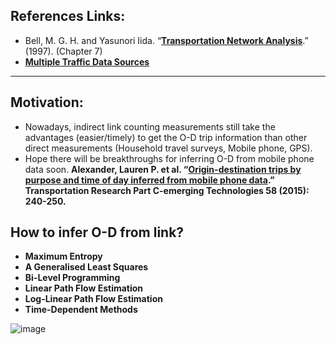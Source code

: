 ## References Links: 
- Bell, M. G. H. and Yasunori Iida. “[**Transportation Network Analysis**](https://www.wiley.com/en-us/exportProduct/pdf/9780471964933).” (1997). (Chapter 7)   
- [**Multiple Traffic Data Sources**](https://github.com/GangSuUGA/The-Optimization-of-Sensor-Location/blob/main/MultiSources.md) 

________________________________

## Motivation: 
- Nowadays, indirect link counting measurements still take the advantages (easier/timely) to get the O-D trip information than other direct measurements (Household travel surveys, Mobile phone, GPS). 
- Hope there will be breakthroughs for inferring O-D from mobile phone data soon. **Alexander, Lauren P. et al. “[Origin-destination trips by purpose and time of day inferred from mobile phone data](https://www.sciencedirect.com/science/article/pii/S0968090X1500073X#:~:text=Despite%20these%20advantages%2C%20mobile%20phone%20data%20lacks%20information,Stopher%20and%20Greaves%2C%202007%2C%20Hu%20and%20Reuscher%2C%202004%29.).” Transportation Research Part C-emerging Technologies 58 (2015): 240-250.**

## How to infer O-D from link? 
- **Maximum Entropy** 
- **A Generalised Least Squares** 
- **Bi-Level Programming** 
- **Linear Path Flow Estimation** 
- **Log-Linear Path Flow Estimation** 
- **Time-Dependent Methods** 

![image](https://user-images.githubusercontent.com/88390140/135630187-37700680-c890-4961-b7b9-562c61e7a151.png)
